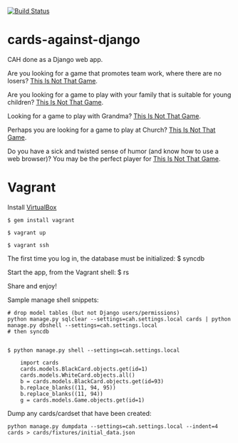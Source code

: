 [![Build Status](https://travis-ci.org/phildini/cards-against-django.png?branch=master)](https://travis-ci.org/phildini/cards-against-django)

cards-against-django
====================

CAH done as a Django web app.

Are you looking for a game that promotes team work, where there are no losers? [This Is Not That Game](http://www.ThisIsNotThatGame.com/).

Are you looking for a game to play with your family that is suitable for young children? [This Is Not That Game](http://www.ThisIsNotThatGame.com/).

Looking for a game to play with Grandma? [This Is Not That Game](http://www.ThisIsNotThatGame.com/).

Perhaps you are looking for a game to play at Church? [This Is Not That Game](http://www.ThisIsNotThatGame.com/).

Do you have a sick and twisted sense of humor (and know how to use a web browser)? You may be the perfect player for [This Is Not That Game](http://www.ThisIsNotThatGame.com/).


Vagrant
=======

Install [VirtualBox](https://www.virtualbox.org/)

    $ gem install vagrant

    $ vagrant up

    $ vagrant ssh

The first time you log in, the database must be initialized:
    $ syncdb

Start the app, from the Vagrant shell:
    $ rs

Share and enjoy!

Sample manage shell snippets:

    # drop model tables (but not Django users/permissions)
    python manage.py sqlclear --settings=cah.settings.local cards | python manage.py dbshell --settings=cah.settings.local 
    # then syncdb


    $ python manage.py shell --settings=cah.settings.local
    
        import cards
        cards.models.BlackCard.objects.get(id=1)
        cards.models.WhiteCard.objects.all()
        b = cards.models.BlackCard.objects.get(id=93)
        b.replace_blanks((11, 94, 95))
        b.replace_blanks((11, 94))
        g = cards.models.Game.objects.get(id=1)

Dump any cards/cardset that have been created:

    python manage.py dumpdata --settings=cah.settings.local --indent=4 cards > cards/fixtures/initial_data.json
